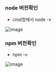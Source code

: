 ### node 버전확인
- cmd창에서 node -v
 
![image](https://user-images.githubusercontent.com/82345970/168523953-dd2822a5-b327-4735-b8ac-ea4fcf9f3826.png)

### npm 버전확인
- npm -v

![image](https://user-images.githubusercontent.com/82345970/168523980-737fb2c2-37f6-438c-8178-5c65f3e4fd99.png)


